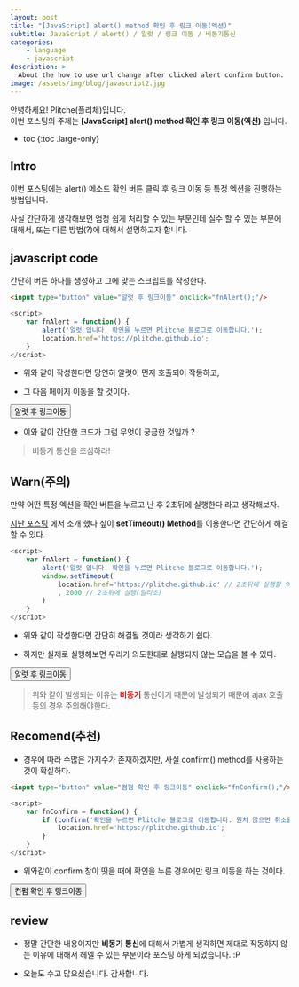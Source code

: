 ```yaml
---
layout: post
title: "[JavaScript] alert() method 확인 후 링크 이동(엑션)"
subtitle: JavaScript / alert() / 알럿 / 링크 이동 / 비동기통신
categories:
    - language
    - javascript
description: >
  About the how to use url change after clicked alert confirm button.
image: /assets/img/blog/javascript2.jpg
---
```


안녕하세요! Plitche(플리체)입니다.  
이번 포스팅의 주제는 **[JavaScript] alert() method 확인 후 링크 이동(엑션)** 입니다.

* toc
{:toc .large-only}

## Intro
이번 포스팅에는 alert() 메소드 확인 버튼 클릭 후 링크 이동 등 특정 엑션을 진행하는 방법입니다.  

사실 간단하게 생각해보면 엄청 쉽게 처리할 수 있는 부분인데 실수 할 수 있는 부분에 대해서, 또는 다른 방법(?)에 대해서 설명하고자 합니다.

## javascript code
간단히 버튼 하나를 생성하고 그에 맞는 스크립트를 작성한다.  
  
```html
<input type="button" value="알럿 후 링크이동" onclick="fnAlert();"/>
```  
  
```js
<script>
	var fnAlert = function() {
		alert('알럿 입니다. 확인을 누르면 Plitche 블로그로 이동합니다.');
		location.href='https://plitche.github.io';
	}
</script>
```  
  
* 위와 같이 작성한다면 당연히 알럿이 먼저 호출되어 작동하고,  
  
* 그 다음 페이지 이동을 할 것이다.  
  
<div>
	<input type="button" value="알럿 후 링크이동" onclick="fnAlert();"/>
</div>
<script>
	function fnAlert() {
		alert('알럿 입니다. 확인을 누르면 Plitche 블로그로 이동합니다.');
		location.href='https://plitche.github.io';
	}
</script>
  
* 이와 같이 간단한 코드가 그럼 무엇이 궁금한 것일까 ?
  
> 비동기 통신을 조심하라!

## Warn(주의)  
만약 어떤 특정 엑션을 확인 버튼을 누르고 난 후 2초뒤에 실행한다 라고 생각해보자.  

[지난 포스팅](https://plitche.github.io/language/javascript/2021-11-02-setTimeOut/) 에서 소개 했다 싶이 **setTimeout() Method**를 이용한다면 간단하게 해결할 수 있다. 
   
```js
<script>
	var fnAlert = function() {
		alert('알럿 입니다. 확인을 누르면 Plitche 블로그로 이동합니다.');
		window.setTimeout(
			location.href='https://plitche.github.io' // 2초뒤에 실행할 엑션
			, 2000 // 2초뒤에 실행(밀리초)
		)
	}
</script>  
```  
  
* 위와 같이 작성한다면 간단히 해결될 것이라 생각하기 쉽다.  

* 하지만 실제로 실행해보면 우리가 의도한대로 실행되지 않는 모습을 볼 수 있다.

<div>
	<input type="button" value="알럿 후 링크이동" onclick="fnAlert2();"/>
</div>
<script>
	function fnAlert2() {
		alert('알럿 입니다. 확인을 누르면 Plitche 블로그로 이동합니다.');
		window.setTimeout(
			location.href='https://plitche.github.io'
			, 2000
		)
	}
</script>
  
> 위와 같이 발생되는 이유는 **<font color="red">비동기</font>** 통신이기 때문에 발생되기 때문에 ajax 호출 등의 경우 주의해야한다.

## Recomend(추천)
* 경우에 따라 수많은 가지수가 존재하겠지만, 사실 confirm() method를 사용하는 것이 확실하다.  

```html
<input type="button" value="컴펌 확인 후 링크이동" onclick="fnConfirm();"/>
```  
  
```js
<script>
	var fnConfirm = function() {
		if (confirm('확인을 누르면 Plitche 블로그로 이동합니다. 원치 않으면 취소를 눌려주세요.')) {
			location.href='https://plitche.github.io';
		}
	}
</script>
```  
  
* 위와같이 confirm 창이 떳을 때에 확인을 누른 경우에만 링크 이동을 하는 것이다.


<div>
	<input type="button" value="컨펌 확인 후 링크이동" onclick="fnConfirm();"/>
</div>
<script>
	function fnConfirm() {
		if (confirm('확인을 누르면 Plitche 블로그로 이동합니다. 원치 않으면 취소를 눌려주세요.')) {
			location.href='https://plitche.github.io';
		}
	}
</script>


## review  
* 정말 간단한 내용이지만 **비동기 통신**에 대해서 가볍게 생각하면 제대로 작동하지 않는 이유에 대해서 헤멜 수 있는 부분이라 포스팅 하게 되었습니다. :P
  
* 오늘도 수고 많으셨습니다. 감사합니다.
